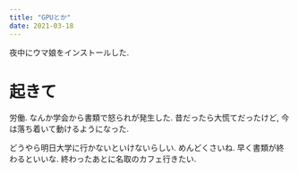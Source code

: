 ```yaml
---
title: "GPUとか"
date: 2021-03-18
---
```


夜中にウマ娘をインストールした.
# 起きて
労働. なんか学会から書類で怒られが発生した. 昔だったら大慌てだったけど, 今は落ち着いて動けるようになった.

どうやら明日大学に行かないといけないらしい. めんどくさいね. 早く書類が終わるといいな. 終わったあとに名取のカフェ行きたい.